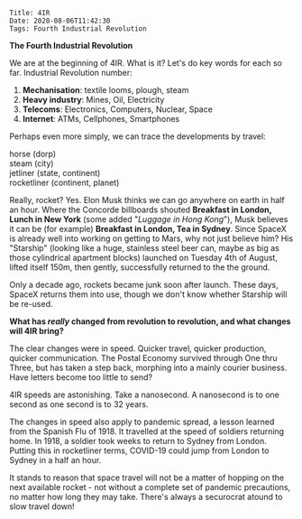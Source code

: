     Title: 4IR
    Date: 2020-08-06T11:42:30
    Tags: Fourth Industrial Revolution


**The Fourth Industrial Revolution**

We are at the beginning of 4IR. What is it? Let's do key words for each so far. Industrial Revolution number:<br>
1. **Mechanisation**: textile looms, plough, steam<br>
2. **Heavy industry**: Mines, Oil, Electricity<br>
3. **Telecoms**: Electronics, Computers, Nuclear, Space<br>
4. **Internet**: ATMs, Cellphones, Smartphones<br>

Perhaps even more simply, we can trace the developments by travel:<br>

horse (dorp)<br>
steam (city)<br>
jetliner (state, continent)<br>
rocketliner (continent, planet)<br>

Really, rocket? Yes. Elon Musk thinks we can go anywhere on earth in half an hour. Where the Concorde billboards shouted __Breakfast in London, Lunch in New York__ (some added "_Luggage in Hong Kong_"), Musk believes it can be (for example) __Breakfast in London, Tea in Sydney__. Since SpaceX is already well into working on getting to Mars, why not just believe him? His "Starship" (looking like a huge, stainless steel beer can, maybe as big as those cylindrical apartment blocks) launched on Tuesday 4th of August, lifted itself 150m, then gently, successfully returned to the the ground.

Only a decade ago, rockets became junk soon after launch. These days, SpaceX returns them into use, though we don't know whether Starship will be re-used.

**What has _really_ changed from revolution to revolution, and what changes will 4IR bring?**

<!-- more -->

The clear changes were in speed. Quicker travel, quicker production, quicker communication. The Postal Economy survived through One thru Three, but has taken a step back, morphing into a mainly courier business. Have letters become too little to send? 

4IR speeds are astonishing. Take a nanosecond. A nanosecond is to one second as one second is to 32 years. 

The changes in speed also apply to pandemic spread, a lesson learned from the Spanish Flu of 1918. It travelled at the speed of soldiers returning home. In 1918, a soldier took weeks to return to Sydney from London. Putting this in rocketliner terms, COVID-19 could jump from London to Sydney in a half an hour. 

It stands to reason that space travel will not be a matter of hopping on the next available rocket - not without a complete set of pandemic precautions, no matter how long they may take. There's always a securocrat atound to slow travel down!















